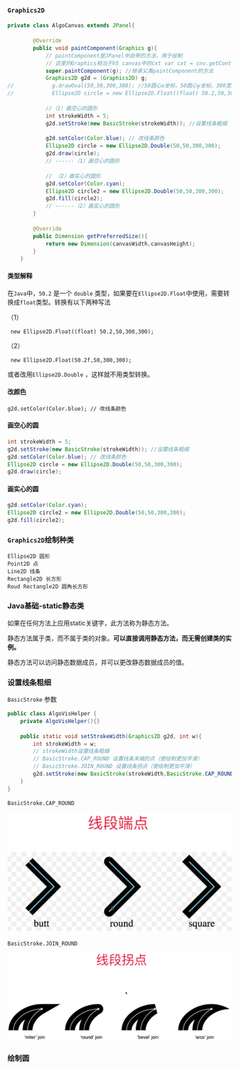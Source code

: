 ### `Graphics2D`

```java
private class AlgoCanvas extends JPanel{

        @Override
        public void paintComponent(Graphics g){
            // paintComponent是JPanel中自带的方法，用于绘制
            // 这里的Graphics相当于h5 canvas中的cxt var cxt = cnv.getContext('2d')
            super.paintComponent(g); //继承父类paintComponent的方法
            Graphics2D g2d = (Graphics2D) g;
//            g.drawOval(50,50,300,300); //50圆心x坐标，50圆心y坐标，300宽，300高
//            Ellipse2D circle = new Ellipse2D.Float((float) 50.2,50,300,300); //50圆心x坐标，50圆心y坐标，300宽，300高

            //（1）画空心的圆形
            int strokeWidth = 5;
            g2d.setStroke(new BasicStroke(strokeWidth)); //设置线条粗细

            g2d.setColor(Color.blue); // 改线条颜色
            Ellipse2D circle = new Ellipse2D.Double(50,50,300,300);
            g2d.draw(circle);
            // ------（1）画空心的圆形

            // （2）画实心的圆形
            g2d.setColor(Color.cyan);
            Ellipse2D circle2 = new Ellipse2D.Double(50,50,300,300);
            g2d.fill(circle2);
            // ------（2）画实心的圆形
        }

        @Override
        public Dimension getPreferredSize(){
            return new Dimension(canvasWidth,canvasHeight);
        }
    }
```



#### 类型解释

在`Java`中，`50.2` 是一个 `double` 类型，如果要在`Ellipse2D.Float`中使用，需要转换成`float`类型。转换有以下两种写法

（1）

```
 new Ellipse2D.Float((float) 50.2,50,300,300);
```

（2）

```
 new Ellipse2D.Float(50.2f,50,300,300);
```



或者改用`Ellipse2D.Double` ，这样就不用类型转换。



#### 改颜色

```
g2d.setColor(Color.blue); // 改线条颜色
```



#### 画空心的圆

```java
int strokeWidth = 5;
g2d.setStroke(new BasicStroke(strokeWidth)); //设置线条粗细
g2d.setColor(Color.blue); // 改线条颜色
Ellipse2D circle = new Ellipse2D.Double(50,50,300,300);
g2d.draw(circle);
```



#### 画实心的圆

```java
g2d.setColor(Color.cyan);
Ellipse2D circle2 = new Ellipse2D.Double(50,50,300,300);
g2d.fill(circle2);
```



### `Graphics2D`绘制种类

```
Ellipse2D 圆形
Point2D 点
Line2D 线条
Rectangle2D 长方形
Roud Rectangle2D 圆角长方形
```



### Java基础-static静态类

如果在任何方法上应用static关键字，此方法称为静态方法。

静态方法属于类，而不属于类的对象。**可以直接调用静态方法，而无需创建类的实例。**

静态方法可以访问静态数据成员，并可以更改静态数据成员的值。



### 设置线条粗细

`BasicStroke` 参数

```java
public class AlgoVisHelper {
    private AlgoVisHelper(){}

    public static void setStrokeWidth(Graphics2D g2d, int w){
        int strokeWidth = w;
        // strokeWidth设置线条粗细
        // BasicStroke.CAP_ROUND 设置线条末端的点（使绘制更加平滑）
        // BasicStroke.JOIN_ROUND 设置线条拐点（使绘制更加平滑）
        g2d.setStroke(new BasicStroke(strokeWidth,BasicStroke.CAP_ROUND,BasicStroke.JOIN_ROUND)); //设置线条粗细
    }
}
```



`BasicStroke.CAP_ROUND`

![BasicStroke_CAP_ROUND](..\image\BasicStroke_CAP_ROUND.png)



`BasicStroke.JOIN_ROUND`

![BasicStroke_JOIN_ROUND](..\image\BasicStroke_JOIN_ROUND.png)



### 绘制圆

```java

```

